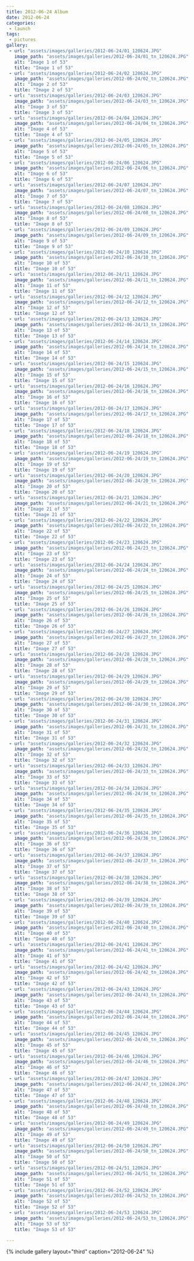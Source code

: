 ```yaml
---
title: 2012-06-24 Album
date: 2012-06-24
categories:
 - launch
tags:
 - pictures
gallery:
 - url: "assets/images/galleries/2012-06-24/01_120624.JPG"
   image_path: "assets/images/galleries/2012-06-24/01_tn_120624.JPG"
   alt: "Image 1 of 53"
   title: "Image 1 of 53"
 - url: "assets/images/galleries/2012-06-24/02_120624.JPG"
   image_path: "assets/images/galleries/2012-06-24/02_tn_120624.JPG"
   alt: "Image 2 of 53"
   title: "Image 2 of 53"
 - url: "assets/images/galleries/2012-06-24/03_120624.JPG"
   image_path: "assets/images/galleries/2012-06-24/03_tn_120624.JPG"
   alt: "Image 3 of 53"
   title: "Image 3 of 53"
 - url: "assets/images/galleries/2012-06-24/04_120624.JPG"
   image_path: "assets/images/galleries/2012-06-24/04_tn_120624.JPG"
   alt: "Image 4 of 53"
   title: "Image 4 of 53"
 - url: "assets/images/galleries/2012-06-24/05_120624.JPG"
   image_path: "assets/images/galleries/2012-06-24/05_tn_120624.JPG"
   alt: "Image 5 of 53"
   title: "Image 5 of 53"
 - url: "assets/images/galleries/2012-06-24/06_120624.JPG"
   image_path: "assets/images/galleries/2012-06-24/06_tn_120624.JPG"
   alt: "Image 6 of 53"
   title: "Image 6 of 53"
 - url: "assets/images/galleries/2012-06-24/07_120624.JPG"
   image_path: "assets/images/galleries/2012-06-24/07_tn_120624.JPG"
   alt: "Image 7 of 53"
   title: "Image 7 of 53"
 - url: "assets/images/galleries/2012-06-24/08_120624.JPG"
   image_path: "assets/images/galleries/2012-06-24/08_tn_120624.JPG"
   alt: "Image 8 of 53"
   title: "Image 8 of 53"
 - url: "assets/images/galleries/2012-06-24/09_120624.JPG"
   image_path: "assets/images/galleries/2012-06-24/09_tn_120624.JPG"
   alt: "Image 9 of 53"
   title: "Image 9 of 53"
 - url: "assets/images/galleries/2012-06-24/10_120624.JPG"
   image_path: "assets/images/galleries/2012-06-24/10_tn_120624.JPG"
   alt: "Image 10 of 53"
   title: "Image 10 of 53"
 - url: "assets/images/galleries/2012-06-24/11_120624.JPG"
   image_path: "assets/images/galleries/2012-06-24/11_tn_120624.JPG"
   alt: "Image 11 of 53"
   title: "Image 11 of 53"
 - url: "assets/images/galleries/2012-06-24/12_120624.JPG"
   image_path: "assets/images/galleries/2012-06-24/12_tn_120624.JPG"
   alt: "Image 12 of 53"
   title: "Image 12 of 53"
 - url: "assets/images/galleries/2012-06-24/13_120624.JPG"
   image_path: "assets/images/galleries/2012-06-24/13_tn_120624.JPG"
   alt: "Image 13 of 53"
   title: "Image 13 of 53"
 - url: "assets/images/galleries/2012-06-24/14_120624.JPG"
   image_path: "assets/images/galleries/2012-06-24/14_tn_120624.JPG"
   alt: "Image 14 of 53"
   title: "Image 14 of 53"
 - url: "assets/images/galleries/2012-06-24/15_120624.JPG"
   image_path: "assets/images/galleries/2012-06-24/15_tn_120624.JPG"
   alt: "Image 15 of 53"
   title: "Image 15 of 53"
 - url: "assets/images/galleries/2012-06-24/16_120624.JPG"
   image_path: "assets/images/galleries/2012-06-24/16_tn_120624.JPG"
   alt: "Image 16 of 53"
   title: "Image 16 of 53"
 - url: "assets/images/galleries/2012-06-24/17_120624.JPG"
   image_path: "assets/images/galleries/2012-06-24/17_tn_120624.JPG"
   alt: "Image 17 of 53"
   title: "Image 17 of 53"
 - url: "assets/images/galleries/2012-06-24/18_120624.JPG"
   image_path: "assets/images/galleries/2012-06-24/18_tn_120624.JPG"
   alt: "Image 18 of 53"
   title: "Image 18 of 53"
 - url: "assets/images/galleries/2012-06-24/19_120624.JPG"
   image_path: "assets/images/galleries/2012-06-24/19_tn_120624.JPG"
   alt: "Image 19 of 53"
   title: "Image 19 of 53"
 - url: "assets/images/galleries/2012-06-24/20_120624.JPG"
   image_path: "assets/images/galleries/2012-06-24/20_tn_120624.JPG"
   alt: "Image 20 of 53"
   title: "Image 20 of 53"
 - url: "assets/images/galleries/2012-06-24/21_120624.JPG"
   image_path: "assets/images/galleries/2012-06-24/21_tn_120624.JPG"
   alt: "Image 21 of 53"
   title: "Image 21 of 53"
 - url: "assets/images/galleries/2012-06-24/22_120624.JPG"
   image_path: "assets/images/galleries/2012-06-24/22_tn_120624.JPG"
   alt: "Image 22 of 53"
   title: "Image 22 of 53"
 - url: "assets/images/galleries/2012-06-24/23_120624.JPG"
   image_path: "assets/images/galleries/2012-06-24/23_tn_120624.JPG"
   alt: "Image 23 of 53"
   title: "Image 23 of 53"
 - url: "assets/images/galleries/2012-06-24/24_120624.JPG"
   image_path: "assets/images/galleries/2012-06-24/24_tn_120624.JPG"
   alt: "Image 24 of 53"
   title: "Image 24 of 53"
 - url: "assets/images/galleries/2012-06-24/25_120624.JPG"
   image_path: "assets/images/galleries/2012-06-24/25_tn_120624.JPG"
   alt: "Image 25 of 53"
   title: "Image 25 of 53"
 - url: "assets/images/galleries/2012-06-24/26_120624.JPG"
   image_path: "assets/images/galleries/2012-06-24/26_tn_120624.JPG"
   alt: "Image 26 of 53"
   title: "Image 26 of 53"
 - url: "assets/images/galleries/2012-06-24/27_120624.JPG"
   image_path: "assets/images/galleries/2012-06-24/27_tn_120624.JPG"
   alt: "Image 27 of 53"
   title: "Image 27 of 53"
 - url: "assets/images/galleries/2012-06-24/28_120624.JPG"
   image_path: "assets/images/galleries/2012-06-24/28_tn_120624.JPG"
   alt: "Image 28 of 53"
   title: "Image 28 of 53"
 - url: "assets/images/galleries/2012-06-24/29_120624.JPG"
   image_path: "assets/images/galleries/2012-06-24/29_tn_120624.JPG"
   alt: "Image 29 of 53"
   title: "Image 29 of 53"
 - url: "assets/images/galleries/2012-06-24/30_120624.JPG"
   image_path: "assets/images/galleries/2012-06-24/30_tn_120624.JPG"
   alt: "Image 30 of 53"
   title: "Image 30 of 53"
 - url: "assets/images/galleries/2012-06-24/31_120624.JPG"
   image_path: "assets/images/galleries/2012-06-24/31_tn_120624.JPG"
   alt: "Image 31 of 53"
   title: "Image 31 of 53"
 - url: "assets/images/galleries/2012-06-24/32_120624.JPG"
   image_path: "assets/images/galleries/2012-06-24/32_tn_120624.JPG"
   alt: "Image 32 of 53"
   title: "Image 32 of 53"
 - url: "assets/images/galleries/2012-06-24/33_120624.JPG"
   image_path: "assets/images/galleries/2012-06-24/33_tn_120624.JPG"
   alt: "Image 33 of 53"
   title: "Image 33 of 53"
 - url: "assets/images/galleries/2012-06-24/34_120624.JPG"
   image_path: "assets/images/galleries/2012-06-24/34_tn_120624.JPG"
   alt: "Image 34 of 53"
   title: "Image 34 of 53"
 - url: "assets/images/galleries/2012-06-24/35_120624.JPG"
   image_path: "assets/images/galleries/2012-06-24/35_tn_120624.JPG"
   alt: "Image 35 of 53"
   title: "Image 35 of 53"
 - url: "assets/images/galleries/2012-06-24/36_120624.JPG"
   image_path: "assets/images/galleries/2012-06-24/36_tn_120624.JPG"
   alt: "Image 36 of 53"
   title: "Image 36 of 53"
 - url: "assets/images/galleries/2012-06-24/37_120624.JPG"
   image_path: "assets/images/galleries/2012-06-24/37_tn_120624.JPG"
   alt: "Image 37 of 53"
   title: "Image 37 of 53"
 - url: "assets/images/galleries/2012-06-24/38_120624.JPG"
   image_path: "assets/images/galleries/2012-06-24/38_tn_120624.JPG"
   alt: "Image 38 of 53"
   title: "Image 38 of 53"
 - url: "assets/images/galleries/2012-06-24/39_120624.JPG"
   image_path: "assets/images/galleries/2012-06-24/39_tn_120624.JPG"
   alt: "Image 39 of 53"
   title: "Image 39 of 53"
 - url: "assets/images/galleries/2012-06-24/40_120624.JPG"
   image_path: "assets/images/galleries/2012-06-24/40_tn_120624.JPG"
   alt: "Image 40 of 53"
   title: "Image 40 of 53"
 - url: "assets/images/galleries/2012-06-24/41_120624.JPG"
   image_path: "assets/images/galleries/2012-06-24/41_tn_120624.JPG"
   alt: "Image 41 of 53"
   title: "Image 41 of 53"
 - url: "assets/images/galleries/2012-06-24/42_120624.JPG"
   image_path: "assets/images/galleries/2012-06-24/42_tn_120624.JPG"
   alt: "Image 42 of 53"
   title: "Image 42 of 53"
 - url: "assets/images/galleries/2012-06-24/43_120624.JPG"
   image_path: "assets/images/galleries/2012-06-24/43_tn_120624.JPG"
   alt: "Image 43 of 53"
   title: "Image 43 of 53"
 - url: "assets/images/galleries/2012-06-24/44_120624.JPG"
   image_path: "assets/images/galleries/2012-06-24/44_tn_120624.JPG"
   alt: "Image 44 of 53"
   title: "Image 44 of 53"
 - url: "assets/images/galleries/2012-06-24/45_120624.JPG"
   image_path: "assets/images/galleries/2012-06-24/45_tn_120624.JPG"
   alt: "Image 45 of 53"
   title: "Image 45 of 53"
 - url: "assets/images/galleries/2012-06-24/46_120624.JPG"
   image_path: "assets/images/galleries/2012-06-24/46_tn_120624.JPG"
   alt: "Image 46 of 53"
   title: "Image 46 of 53"
 - url: "assets/images/galleries/2012-06-24/47_120624.JPG"
   image_path: "assets/images/galleries/2012-06-24/47_tn_120624.JPG"
   alt: "Image 47 of 53"
   title: "Image 47 of 53"
 - url: "assets/images/galleries/2012-06-24/48_120624.JPG"
   image_path: "assets/images/galleries/2012-06-24/48_tn_120624.JPG"
   alt: "Image 48 of 53"
   title: "Image 48 of 53"
 - url: "assets/images/galleries/2012-06-24/49_120624.JPG"
   image_path: "assets/images/galleries/2012-06-24/49_tn_120624.JPG"
   alt: "Image 49 of 53"
   title: "Image 49 of 53"
 - url: "assets/images/galleries/2012-06-24/50_120624.JPG"
   image_path: "assets/images/galleries/2012-06-24/50_tn_120624.JPG"
   alt: "Image 50 of 53"
   title: "Image 50 of 53"
 - url: "assets/images/galleries/2012-06-24/51_120624.JPG"
   image_path: "assets/images/galleries/2012-06-24/51_tn_120624.JPG"
   alt: "Image 51 of 53"
   title: "Image 51 of 53"
 - url: "assets/images/galleries/2012-06-24/52_120624.JPG"
   image_path: "assets/images/galleries/2012-06-24/52_tn_120624.JPG"
   alt: "Image 52 of 53"
   title: "Image 52 of 53"
 - url: "assets/images/galleries/2012-06-24/53_120624.JPG"
   image_path: "assets/images/galleries/2012-06-24/53_tn_120624.JPG"
   alt: "Image 53 of 53"
   title: "Image 53 of 53"

---
```


{% include gallery layout="third" caption="2012-06-24" %}
